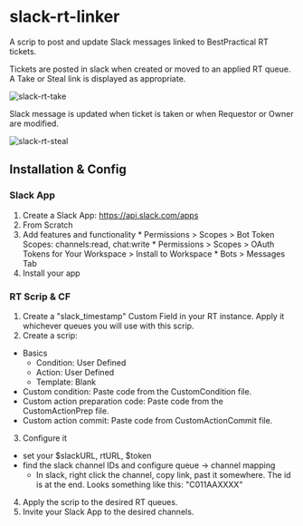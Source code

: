 # slack-rt-linker
A scrip to post and update Slack messages linked to BestPractical RT tickets.

Tickets are posted in slack when created or moved to an applied RT queue.  A Take or Steal link is displayed as appropriate.

![slack-rt-take](https://user-images.githubusercontent.com/20231630/139367223-015785e2-b74a-498c-915b-3c33f0daf23a.jpg)

Slack message is updated when ticket is taken or when Requestor or Owner are modified.

![slack-rt-steal](https://user-images.githubusercontent.com/20231630/139367251-23d625f4-e906-48fe-bc64-9975d342621c.jpg)

## Installation & Config
### Slack App
1. Create a Slack App: https://api.slack.com/apps 
  1. From Scratch
  2. Add features and functionality
    * Permissions > Scopes > Bot Token Scopes: channels:read, chat:write
    * Permissions > Scopes > OAuth Tokens for Your Workspace > Install to Workspace
    * Bots > Messages Tab
  3. Install your app



### RT Scrip & CF
1. Create a "slack_timestamp" Custom Field in your RT instance.  Apply it whichever queues you will use with this scrip.
2. Create a scrip:
  * Basics
    * Condition: User Defined
    * Action: User Defined
    * Template: Blank
  * Custom condition: Paste code from the CustomCondition file.
  * Custom action preparation code: Paste code from the CustomActionPrep file.
  * Custom action commit: Paste code from CustomActionCommit file.
3. Configure it
  * set your $slackURL, rtURL, $token
  * find the slack channel IDs and configure queue -> channel mapping
    * In slack, right click the channel, copy link, past it somewhere.  The id is at the end.  Looks something like this: "C011AAXXXX"
4. Apply the scrip to the desired RT queues.
5. Invite your Slack App to the desired channels.

